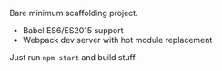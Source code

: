 Bare minimum scaffolding project.

- Babel ES6/ES2015 support
- Webpack dev server with hot module replacement

Just run `npm start` and build stuff.
